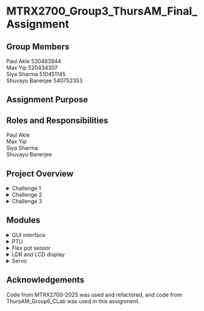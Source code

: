 # MTRX2700_Group3_ThursAM_Final_Assignment

## Group Members
Paul Akle 530483944 <br>
Max Yip 520434307 <br>
Siya Sharma 510451145 <br>
Shuvayu Banerjee 540752353 <br>

## Assignment Purpose

## Roles and Responsibilities
Paul Akle <br>
Max Yip <br>
Siya Sharma <br>
Shuvayu Banerjee <br>


## Project Overview
<details>
  <summary>Challenge 1</summary>
  
  ### PTU triangulating planets
  
</details>
<details>
  <summary>Challenge 2</summary>
  
  ### XOR
  
</details>
<details>
  <summary>Challenge 3</summary>
  
  ### TBD
  
</details>

## Modules
<details>
  <summary>GUI interface</summary>
  
  ### GUI
  - briefly explain what the gui is for
  - how to connect to the board and set it up
  - buttons and controls available
  
</details>

<details>
  <summary>PTU</summary>
  
  ### PTU module
  - briefly explain the challenge
  - how to connect to the board and set it up
  - buttons and controls available

  <summary>PTU servo drivers</summary>
  
  ### PTU module
  - briefly explain the challenge
  - how to connect to the board and set it up
  - buttons and controls available
  
  <summary>PTU lidar</summary>
  
  ### PTU module
  - briefly explain the challenge
  - how to connect to the board and set it up
  - buttons and controls available
  
</details>

<details>
  <summary>Flex pot sensor</summary>
  
  ### PTU module
  - briefly explain the challenge
  - how to connect to the board and set it up
  - buttons and controls available
  
</details>

<details>
  <summary>LDR and LCD display</summary>
  
  ### PTU module
  - briefly explain the challenge
  - how to connect to the board and set it up
  - buttons and controls available
  
</details>

<details>
  <summary>Servo</summary>
  
  ### PTU module
  - briefly explain the challenge
  - how to connect to the board and set it up
  - buttons and controls available
  
</details>

## Acknowledgements
Code from MTRX2700-2025 was used and refactored, and code from ThursAM_Group6_CLab was used in this assignment.
